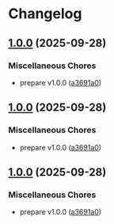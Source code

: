# Changelog

## [1.0.0](https://github.com/axelkjonsberg/Azure-UserFlow-Helpers/compare/templates-v1.0.0...templates-v1.0.0) (2025-09-28)


### Miscellaneous Chores

* prepare v1.0.0 ([a3691a0](https://github.com/axelkjonsberg/Azure-UserFlow-Helpers/commit/a3691a028d98d3877f9bb8c52db7293d070ef64a))

## [1.0.0](https://github.com/axelkjonsberg/Azure-UserFlow-Helpers/compare/templates-v1.0.0...templates-v1.0.0) (2025-09-28)


### Miscellaneous Chores

* prepare v1.0.0 ([a3691a0](https://github.com/axelkjonsberg/Azure-UserFlow-Helpers/commit/a3691a028d98d3877f9bb8c52db7293d070ef64a))

## [1.0.0](https://github.com/axelkjonsberg/Azure-UserFlow-Helpers/compare/templates-v0.1.0...templates-v1.0.0) (2025-09-28)


### Miscellaneous Chores

* prepare v1.0.0 ([a3691a0](https://github.com/axelkjonsberg/Azure-UserFlow-Helpers/commit/a3691a028d98d3877f9bb8c52db7293d070ef64a))
